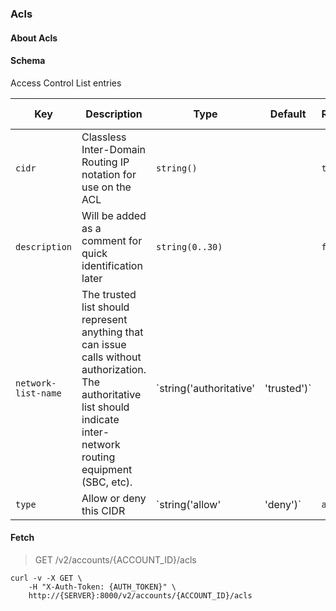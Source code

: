 ### Acls

#### About Acls

#### Schema

Access Control List entries



Key | Description | Type | Default | Required | Support Level
--- | ----------- | ---- | ------- | -------- | -------------
`cidr` | Classless Inter-Domain Routing IP notation for use on the ACL | `string()` |   | `true` |  
`description` | Will be added as a comment for quick identification later | `string(0..30)` |   | `false` |  
`network-list-name` | The trusted list should represent anything that can issue calls without authorization.  The authoritative list should indicate inter-network routing equipment (SBC, etc). | `string('authoritative' | 'trusted')` |   | `true` |  
`type` | Allow or deny this CIDR | `string('allow' | 'deny')` | `allow` | `true` |  



#### Fetch

> GET /v2/accounts/{ACCOUNT_ID}/acls

```shell
curl -v -X GET \
    -H "X-Auth-Token: {AUTH_TOKEN}" \
    http://{SERVER}:8000/v2/accounts/{ACCOUNT_ID}/acls
```

